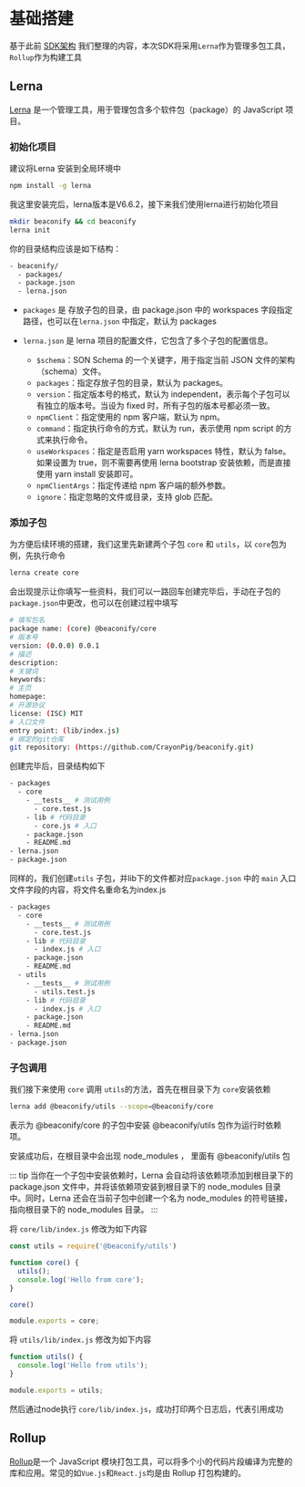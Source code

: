 # 基础搭建

基于此前 [SDK架构](../framework-sdk.md) 我们整理的内容，本次SDK将采用`Lerna`作为管理多包工具，`Rollup`作为构建工具

## Lerna

[Lerna](https://www.lernajs.cn/) 是一个管理工具，用于管理包含多个软件包（package）的 JavaScript 项目。

### 初始化项目

建议将Lerna 安装到全局环境中

```sh
npm install -g lerna
```

我这里安装完后，lerna版本是V6.6.2，接下来我们使用lerna进行初始化项目

```sh
mkdir beaconify && cd beaconify
lerna init
```

你的目录结构应该是如下结构：

```txt
- beaconify/
  - packages/
  - package.json
  - lerna.json
```

- `packages` 是 存放子包的目录，由 package.json 中的 workspaces 字段指定路径，也可以在`lerna.json` 中指定，默认为 packages

- `lerna.json`  是 lerna 项目的配置文件，它包含了多个子包的配置信息。
  - `$schema`：SON Schema 的一个关键字，用于指定当前 JSON 文件的架构（schema）文件。
  - `packages`：指定存放子包的目录，默认为 packages。
  - `version`：指定版本号的格式，默认为 independent，表示每个子包可以有独立的版本号。当设为 fixed 时，所有子包的版本号都必须一致。
  - `npmClient`：指定使用的 npm 客户端，默认为 npm。
  - `command`：指定执行命令的方式，默认为 run，表示使用 npm script 的方式来执行命令。
  - `useWorkspaces`：指定是否启用 yarn workspaces 特性，默认为 false。如果设置为 true，则不需要再使用 lerna bootstrap 安装依赖，而是直接使用 yarn install 安装即可。
  - `npmClientArgs`：指定传递给 npm 客户端的额外参数。
  - `ignore`：指定忽略的文件或目录，支持 glob 匹配。

### 添加子包

为方便后续环境的搭建，我们这里先新建两个子包 `core` 和 `utils`，以 `core`包为例，先执行命令

```sh
lerna create core
```

会出现提示让你填写一些资料，我们可以一路回车创建完毕后，手动在子包的 `package.json`中更改，也可以在创建过程中填写

```sh
# 填写包名
package name: (core) @beaconify/core 
# 版本号
version: (0.0.0) 0.0.1
# 描述
description: 
# 关键词 
keywords: 
# 主页
homepage: 
# 开源协议
license: (ISC) MIT
# 入口文件
entry point: (lib/index.js) 
# 绑定的git仓库
git repository: (https://github.com/CrayonPig/beaconify.git) 
```

创建完毕后，目录结构如下

```sh
- packages
  - core
    - __tests__ # 测试用例
      - core.test.js
    - lib # 代码目录
      - core.js # 入口
    - package.json
    - README.md
- lerna.json
- package.json
```

同样的，我们创建`utils` 子包，并lib下的文件都对应`package.json` 中的 `main` 入口文件字段的内容，将文件名重命名为index.js

```sh
- packages
  - core
    - __tests__ # 测试用例
      - core.test.js
    - lib # 代码目录
      - index.js # 入口
    - package.json
    - README.md
  - utils
    - __tests__ # 测试用例
      - utils.test.js
    - lib # 代码目录
      - index.js # 入口
    - package.json
    - README.md
- lerna.json
- package.json
```

### 子包调用

我们接下来使用 `core` 调用 `utils`的方法，首先在根目录下为 `core`安装依赖

```sh
lerna add @beaconify/utils --scope=@beaconify/core
```

表示为 @beaconify/core 的子包中安装 @beaconify/utils 包作为运行时依赖项。

安装成功后，在根目录中会出现 node_modules ， 里面有 @beaconify/utils 包

::: tip
当你在一个子包中安装依赖时，Lerna 会自动将该依赖项添加到根目录下的 package.json 文件中，并将该依赖项安装到根目录下的 node_modules 目录中。同时，Lerna 还会在当前子包中创建一个名为 node_modules 的符号链接，指向根目录下的 node_modules 目录。
:::

将 `core/lib/index.js` 修改为如下内容

```js
const utils = require('@beaconify/utils')

function core() {
  utils();
  console.log('Hello from core');
}

core()

module.exports = core;
```

将 `utils/lib/index.js` 修改为如下内容

```js
function utils() {
  console.log('Hello from utils');
}

module.exports = utils;
```

然后通过node执行 `core/lib/index.js`，成功打印两个日志后，代表引用成功

## Rollup

[Rollup](https://www.rollupjs.com/)是一个 JavaScript 模块打包工具，可以将多个小的代码片段编译为完整的库和应用。常见的如`Vue.js`和`React.js`均是由 Rollup 打包构建的。



